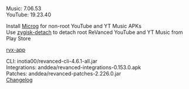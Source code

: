 Music: 7.06.53  
YouTube: 19.23.40  

Install [Microg](https://github.com/rufusin/GmsCore/releases/latest/) for non-root YouTube and YT Music APKs  
Use [zygisk-detach](https://github.com/j-hc/zygisk-detach) to detach root ReVanced YouTube and YT Music from Play Store  

[rvx-app](https://github.com/cvnertnc/rvx-app)
  
CLI: inotia00/revanced-cli-4.6.1-all.jar  
Integrations: anddea/revanced-integrations-0.153.0.apk  
Patches: anddea/revanced-patches-2.226.0.jar  
[Changelog](https://github.com/anddea/revanced-patches/releases/tag/v2.226.0)  
